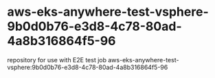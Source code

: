 # aws-eks-anywhere-test-vsphere-9b0d0b76-e3d8-4c78-80ad-4a8b316864f5-96
repository for use with E2E test job aws-eks-anywhere-test-vsphere:9b0d0b76-e3d8-4c78-80ad-4a8b316864f5-96
